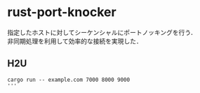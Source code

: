 # rust-port-knocker

指定したホストに対してシーケンシャルにポートノッキングを行う．  
非同期処理を利用して効率的な接続を実現した．

## H2U

```
cargo run -- example.com 7000 8000 9000
'''
